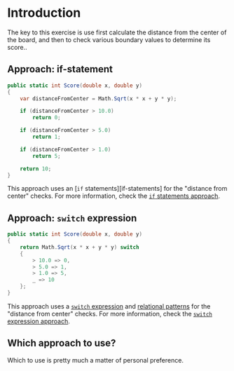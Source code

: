 # Introduction

The key to this exercise is use first calculate the distance from the center of the board, and then to check various boundary values to determine its score..

## Approach: if-statement

```csharp
public static int Score(double x, double y)
{
    var distanceFromCenter = Math.Sqrt(x * x + y * y);

    if (distanceFromCenter > 10.0)
        return 0;

    if (distanceFromCenter > 5.0)
        return 1;

    if (distanceFromCenter > 1.0)
        return 5;

    return 10;
}
```

This approach uses an [`if` statements][if-statements] for the "distance from center" checks.
For more information, check the [`if` statements approach][approach-if-statements].

## Approach: `switch` expression

```csharp
public static int Score(double x, double y)
{
    return Math.Sqrt(x * x + y * y) switch
    {
        > 10.0 => 0,
        > 5.0 => 1,
        > 1.0 => 5,
        _ => 10
    };
}
```

This approach uses a [`switch` expression][switch-expression] and [relational patterns][relational-patterns] for the "distance from center" checks.
For more information, check the [`switch` expression approach][approach-switch-expression].

## Which approach to use?

Which to use is pretty much a matter of personal preference.

[approach-if-statements]: https://exercism.org/tracks/csharp/exercises/darts/approaches/if-statements
[approach-switch-expression]: https://exercism.org/tracks/csharp/exercises/darts/approaches/switch-expression
[switch-expression]: https://learn.microsoft.com/en-us/dotnet/csharp/language-reference/operators/switch-expression
[if-statement]: https://learn.microsoft.com/en-us/dotnet/csharp/language-reference/statements/selection-statements#the-if-statement
[relational-patterns]: https://learn.microsoft.com/en-us/dotnet/csharp/language-reference/operators/patterns#relational-patterns
